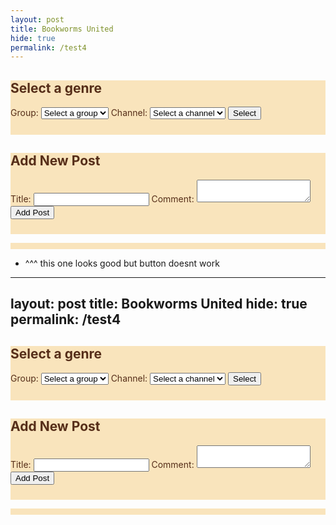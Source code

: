 ```yaml
---
layout: post
title: Bookworms United
hide: true
permalink: /test4
---
```

<style>
.container{
    background: #F9E4BC; 
    color: #562E19;
    padding-bottom: 10px; 
}
.post-item {
  border: 1px solid #ccc;
  padding: 16px;
  margin: 16px 0;
  border-radius: 8px;
  background-color: #f9f9f9;
}

.post-item h3 {
  margin-top: 0;
}

.post-item button {
  margin-top: 8px;
}
</style>

<div class="container">
    <div class="form-container">
        <h2>Select a genre</h2>
        <form id="selectionForm">
            <label for="group_id">Group:</label>
            <select id="group_id" name="group_id" required>
                <option value="">Select a group</option>
            </select>
            <label for="channel_id">Channel:</label>
            <select id="channel_id" name="channel_id" required>
                <option value="">Select a channel</option>
            </select>
            <button type="submit">Select</button>
        </form>
    </div>
</div>
<div class="container">
    <div class="form-container">
        <h2>Add New Post</h2>
        <form id="postForm">
            <label for="title">Title:</label>
            <input type="text" id="title" name="title" required>
            <label for="comment">Comment:</label>
            <textarea id="comment" name="comment" required></textarea>
            <button type="submit">Add Post</button>
        </form>
    </div>
</div>
<div class="container">
    <div id="data" class="data">
        <div class="left-side">
            <p id="count"></p>
        </div>
        <div class="details" id="details">
        </div>
    </div>
</div>

<script type="module">
    const pythonURI = 'http://127.0.0.1:8887'; // Backend server URL
    import { fetchOptions } from '{{ site.baseurl }}/assets/js/api/config.js';

    const userId = 1; // Hardcoded user ID (simulate logged-in user)
    let emojis = ["👍", "❤️", "😂", "🎉", "😢", "😡"]; // Predefined emojis

    async function fetchGroups() {
        try {
            const response = await fetch(`${pythonURI}/api/groups/filter`, {
                ...fetchOptions,
                method: 'POST',
                headers: {
                    'Content-Type': 'application/json'
                },
                body: JSON.stringify({ section_name: "Bookworms" })
            });
            if (!response.ok) {
                throw new Error('Failed to fetch groups: ' + response.statusText);
            }
            const groups = await response.json();
            const groupSelect = document.getElementById('group_id');
            groups.forEach(group => {
                const option = document.createElement('option');
                option.value = group.name;
                option.textContent = group.name;
                groupSelect.appendChild(option);
            });
        } catch (error) {
            console.error('Error fetching groups:', error);
        }
    }

    async function fetchChannels(groupName) {
        try {
            const response = await fetch(`${pythonURI}/api/channels/filter`, {
                ...fetchOptions,
                method: 'POST',
                headers: {
                    'Content-Type': 'application/json'
                },
                body: JSON.stringify({ group_name: groupName })
            });
            if (!response.ok) {
                throw new Error('Failed to fetch channels: ' + response.statusText);
            }
            const channels = await response.json();
            const channelSelect = document.getElementById('channel_id');
            channelSelect.innerHTML = '<option value="">Select a channel</option>';
            channels.forEach(channel => {
                const option = document.createElement('option');
                option.value = channel.id;
                option.textContent = channel.name;
                channelSelect.appendChild(option);
            });
        } catch (error) {
            console.error('Error fetching channels:', error);
        }
    }

    document.getElementById('group_id').addEventListener('change', function () {
        const groupName = this.value;
        if (groupName) {
            fetchChannels(groupName);
        } else {
            document.getElementById('channel_id').innerHTML = '<option value="">Select a channel</option>'; // Reset channels
        }
    });

    document.getElementById('selectionForm').addEventListener('submit', function(event) {
        event.preventDefault();
        const groupId = document.getElementById('group_id').value;
        const channelId = document.getElementById('channel_id').value;
        if (groupId && channelId) {
            fetchData(channelId);
        } else {
            alert('Please select both group and channel.');
        }
    });

    document.getElementById('postForm').addEventListener('submit', async function(event) {
        event.preventDefault();
        const title = document.getElementById('title').value;
        const comment = document.getElementById('comment').value;
        const channelId = document.getElementById('channel_id').value;
        const postData = {
            title: title,
            comment: comment,
            channel_id: channelId
        };
        try {
            const response = await fetch(`${pythonURI}/api/post`, {
                ...fetchOptions,
                method: 'POST',
                headers: {
                    'Content-Type': 'application/json'
                },
                body: JSON.stringify(postData)
            });
            if (!response.ok) {
                throw new Error('Failed to add post: ' + response.statusText);
            }
            alert('Post added successfully!');
            document.getElementById('postForm').reset();
            fetchData(channelId);
        } catch (error) {
            console.error('Error adding post:', error);
            alert('Error adding post: ' + error.message);
        }
    });

    async function fetchData(channelId) {
        try {
            const response = await fetch(`${pythonURI}/api/posts/filter`, {
                ...fetchOptions,
                method: 'POST',
                headers: {
                    'Content-Type': 'application/json'
                },
                body: JSON.stringify({ channel_id: channelId })
            });
            if (!response.ok) {
                throw new Error('Failed to fetch posts: ' + response.statusText);
            }
            const postData = await response.json();
            const postCount = postData.length || 0;
            document.getElementById('count').innerHTML = `<h2>Count ${postCount}</h2>`;
            const detailsDiv = document.getElementById('details');
            detailsDiv.innerHTML = ''; // Clear previous posts
            postData.forEach(postItem => {
                renderPost(postItem, detailsDiv);
            });
        } catch (error) {
            console.error('Error fetching posts:', error);
        }
    }

    function renderPost(post, container) {
        const postElement = document.createElement('div');
        postElement.className = 'post-item';
        postElement.innerHTML = `
            <h3>${post.title}</h3>
            <p><strong>Channel:</strong> ${post.channel_name}</p>
            <p><strong>User:</strong> ${post.user_name}</p>
            <p>${post.comment}</p>
            <button onclick="showReactionOptions(${post.id})">React</button>
            <div class="reactions" id="reactions-${post.id}"></div>
        `;
        container.appendChild(postElement);
        fetchReactions(post.id);
    }

    function showReactionOptions(postId) {
        const reactionsDiv = document.querySelector(`#reactions-${postId}`);
        reactionsDiv.innerHTML = '';
        emojis.forEach(emoji => {
            const button = document.createElement('button');
            button.textContent = emoji;
            button.onclick = () => addOrUpdateReaction(postId, emoji);
            reactionsDiv.appendChild(button);
        });
    }

    async function addOrUpdateReaction(postId, emoji) {
        try {
            const response = await fetch(`${pythonURI}/api/reaction`, {
                ...fetchOptions,
                method: 'POST',
                headers: {
                    'Content-Type': 'application/json'
                },
                body: JSON.stringify({ user_id: userId, post_id: postId, reaction_type: emoji })
            });
            if (!response.ok) {
                throw new Error('Failed to add reaction: ' + response.statusText);
            }
            const result = await response.json();
            alert('Reaction added successfully!');
            fetchReactions(postId);
        } catch (error) {
            console.error('Error adding reaction:', error);
            alert('Error adding reaction: ' + error.message);
        }
    }

    async function fetchReactions(postId) {
        try {
            const response = await fetch(`${pythonURI}/api/reactions/filter`, {
                ...fetchOptions,
                method: 'POST',
                headers: {
                    'Content-Type': 'application/json'
                },
                body: JSON.stringify({ post_id: postId })
            });
            if (!response.ok) {
                throw new Error('Failed to fetch reactions: ' + response.statusText);
            }
            const reactions = await response.json();
            // Optionally display the reactions count or details
            console.log(`Post ${postId} has ${reactions.length} reactions.`);
        } catch (error) {
            console.error('Error fetching reactions:', error);
        }
    }

    // Fetch groups when the page loads
    fetchGroups();
</script>


- ^^^ this one looks good but button doesnt work
---
layout: post
title: Bookworms United
hide: true
permalink: /test4
---
<style>
.container{
    background: #F9E4BC; 
    color: #562E19;
    padding-bottom: 10px; 
}
.post-item {
  border: 1px solid #ccc;
  padding: 16px;
  margin: 16px 0;
  border-radius: 8px;
  background-color: #f9f9f9;
}

.post-item h3 {
  margin-top: 0;
}

.post-item button {
  margin-top: 8px;
}
</style>

<div class="container">
    <div class="form-container">
        <h2>Select a genre</h2>
        <form id="selectionForm">
            <label for="group_id">Group:</label>
            <select id="group_id" name="group_id" required>
                <option value="">Select a group</option>
            </select>
            <label for="channel_id">Channel:</label>
            <select id="channel_id" name="channel_id" required>
                <option value="">Select a channel</option>
            </select>
            <button type="submit">Select</button>
        </form>
    </div>
</div>
<div class="container">
    <div class="form-container">
        <h2>Add New Post</h2>
        <form id="postForm">
            <label for="title">Title:</label>
            <input type="text" id="title" name="title" required>
            <label for="comment">Comment:</label>
            <textarea id="comment" name="comment" required></textarea>
            <button type="submit">Add Post</button>
        </form>
    </div>
</div>
<div class="container">
    <div id="data" class="data">
        <div class="left-side">
            <p id="count"></p>
        </div>
        <div class="details" id="details">
        </div>
    </div>
</div>
<script type="module">
    // Import server URI and standard fetch options
    import { pythonURI, fetchOptions } from '{{ site.baseurl }}/assets/js/api/config.js';
    /**
     * Fetch groups for dropdown selection
     * User picks from dropdown
     */
    async function fetchGroups() {
        try {
            const response = await fetch(`${pythonURI}/api/groups/filter`, {
                ...fetchOptions,
                method: 'POST',
                headers: {
                    'Content-Type': 'application/json'
                },
                body: JSON.stringify({ section_name: "Bookworms" }) // Adjust the section name if needed
            });
            if (!response.ok) {
                throw new Error('Failed to fetch groups: ' + response.statusText);
            }
            const groups = await response.json();
            const groupSelect = document.getElementById('group_id');
            groups.forEach(group => {
                const option = document.createElement('option');
                option.value = group.name; // Use group name for payload
                option.textContent = group.name;
                groupSelect.appendChild(option);
            });
        } catch (error) {
            console.error('Error fetching groups:', error);
        }
    }
    document.addEventListener('DOMContentLoaded', function() {
        // Add event listener to the react button
        document.getElementById('reactButton').addEventListener('click', function() {
            const postId = this.getAttribute('data-post-id');
            reactToPost(postId);
        });
    });
    /**
     * Fetch channels based on selected group
     * User picks from dropdown
     */
    async function fetchChannels(groupName) {
        try {
            const response = await fetch(`${pythonURI}/api/channels/filter`, {
                ...fetchOptions,
                method: 'POST',
                headers: {
                    'Content-Type': 'application/json'
                },
                body: JSON.stringify({ group_name: groupName }) // Pass selected group name here
            });
            if (!response.ok) {
                throw new Error('Failed to fetch channels: ' + response.statusText);
            }
            const channels = await response.json();
            const channelSelect = document.getElementById('channel_id');
            channelSelect.innerHTML = '<option value="">Select a channel</option>'; // Reset channels
            channels.forEach(channel => {
                const option = document.createElement('option');
                option.value = channel.id;
                option.textContent = channel.name;
                channelSelect.appendChild(option);
            });
        } catch (error) {
            console.error('Error fetching channels:', error);
        }
    }
    // Handle Post Reaction
    async function reactToPost(postId) {
        const reactionType = prompt("Enter your reaction emoji (e.g., 👍, ❤️):");
        if (!reactionType) return;
        try {
            const response = await fetch(`${pythonURI}/api/reaction`, {
                ...fetchOptions,
                method: 'POST',
                headers: {
                    'Content-Type': 'application/json'
                },
                body: JSON.stringify({ user_id: 1, post_id: postId, reaction_type: reactionType }) // Assuming user_id is 1 for simplicity
            });
            if (!response.ok) {
                throw new Error('Failed to add reaction: ' + response.statusText);
            }
            const result = await response.json();
            alert('Reaction added successfully!');
            // Update the post with the new reaction
            updatePostReaction(postId, reactionType);
        } catch (error) {
            console.error('Error:', error);
            alert('An error occurred while adding the reaction.');
        }
    }
    // Update the post with the new reaction
    function updatePostReaction(postId, reaction) {
        const postElement = document.querySelector(`[data-post-id="${postId}"]`);
        if (postElement) {
            const reactionElement = postElement.querySelector('.reaction');
            if (reactionElement) {
                reactionElement.textContent = reaction;
            } else {
                const newReactionElement = document.createElement('div');
                newReactionElement.classList.add('reaction');
                newReactionElement.textContent = reaction;
                postElement.appendChild(newReactionElement);
            }
        }
    }
    // Fetch posts when the page loads
    document.getElementById('selectionForm').addEventListener('submit', function(event) {
        event.preventDefault();
        const channelId = document.getElementById('channel_id').value;
        fetchData(channelId);
    });
    /**
     * Handle group selection change
     * Channel Dropdown refresh to match group_id change
     */
    document.getElementById('group_id').addEventListener('change', function() {
        const groupName = this.value;
        if (groupName) {
            fetchChannels(groupName);  // Fetch channels for the selected group
        } else {
            document.getElementById('channel_id').innerHTML = '<option value="">Select a channel</option>'; // Reset channels
        }
    });
    /**
     * Handle form submission for selection
     * Select Button: Computer fetches and displays posts
     */
    document.getElementById('selectionForm').addEventListener('submit', function(event) {
        event.preventDefault();
        const groupId = document.getElementById('group_id').value;
        const channelId = document.getElementById('channel_id').value;
        if (groupId && channelId) {
            fetchData(channelId);
        } else {
            alert('Please select both group and channel.');
        }
    });
    /**
     * Handle form submission for adding a post
     * Add Form Button: Computer handles form submission with request
     */
    document.getElementById('postForm').addEventListener('submit', async function(event) {
        event.preventDefault();
        // Extract data from form
        const title = document.getElementById('title').value;
        const comment = document.getElementById('comment').value;
        const channelId = document.getElementById('channel_id').value;
        // Create API payload
        const postData = {
            title: title,
            comment: comment,
            channel_id: channelId
        };
        // Trap errors
        try {
            // Send POST request to backend, purpose is to write to database
            const response = await fetch(`${pythonURI}/api/post`, {
                ...fetchOptions,
                method: 'POST',
                headers: {
                    'Content-Type': 'application/json'
                },
                body: JSON.stringify(postData)
            });
            if (!response.ok) {
                throw new Error('Failed to add post: ' + response.statusText);
            }
            // Successful post
            const result = await response.json();
            alert('Post added successfully!');
            document.getElementById('postForm').reset();
            fetchData(channelId);
        } catch (error) {
            // Present alert on error from backend
            console.error('Error adding post:', error);
            alert('Error adding post: ' + error.message);
        }
    });
async function fetchData(channelId) {
    try {
        const response = await fetch(`${pythonURI}/api/posts/filter`, {
            ...fetchOptions,
            method: 'POST',
            headers: {
                'Content-Type': 'application/json'
            },
            body: JSON.stringify({ channel_id: channelId })
        });
        if (!response.ok) {
            throw new Error('Failed to fetch posts: ' + response.statusText);
        }
        // Parse the JSON data
        const postData = await response.json();
        // Extract posts count
        const postCount = postData.length || 0;
        // Update the HTML elements with the data
        document.getElementById('count').innerHTML = `<h2>Count ${postCount}</h2>`;
        // Get the details div
        const detailsDiv = document.getElementById('details');
        detailsDiv.innerHTML = ''; // Clear previous posts
        // Iterate over the postData and create HTML elements for each item
        postData.forEach(postItem => {
            const postElement = document.createElement('div');
            postElement.className = 'post-item';
            postElement.innerHTML = `
                <h3>${postItem.title}</h3>
                <p><strong>Channel:</strong> ${postItem.channel_name}</p>
                <p><strong>User:</strong> ${postItem.user_name}</p>
                <p>${postItem.comment}</p>
                <button class="react-button" data-post-id="${postItem.id}">React</button>
            `;
            detailsDiv.appendChild(postElement);
        });
        // Attach event listeners to all react buttons
        const reactButtons = document.querySelectorAll('.react-button');
        reactButtons.forEach(button => {
            button.addEventListener('click', function () {
                const postId = this.getAttribute('data-post-id');
                reactToPost(postId);
            });
        });
    } catch (error) {
        console.error('Error fetching posts:', error);
    }
}
    // Fetch groups when the page loads
    fetchGroups();
</script>